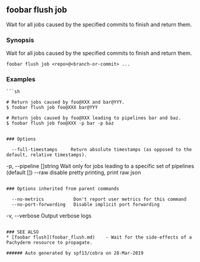 ## foobar flush job

Wait for all jobs caused by the specified commits to finish and return them.

### Synopsis


Wait for all jobs caused by the specified commits to finish and return them.

```
foobar flush job <repo>@<branch-or-commit> ...
```

### Examples

```
```sh

# Return jobs caused by foo@XXX and bar@YYY.
$ foobar flush job foo@XXX bar@YYY

# Return jobs caused by foo@XXX leading to pipelines bar and baz.
$ foobar flush job foo@XXX -p bar -p baz
```
```

### Options

```
      --full-timestamps     Return absolute timestamps (as opposed to the default, relative timestamps).
  -p, --pipeline []string   Wait only for jobs leading to a specific set of pipelines (default [])
      --raw                 disable pretty printing, print raw json
```

### Options inherited from parent commands

```
      --no-metrics           Don't report user metrics for this command
      --no-port-forwarding   Disable implicit port forwarding
  -v, --verbose              Output verbose logs
```

### SEE ALSO
* [foobar flush](foobar_flush.md)	 - Wait for the side-effects of a Pachyderm resource to propagate.

###### Auto generated by spf13/cobra on 28-Mar-2019
